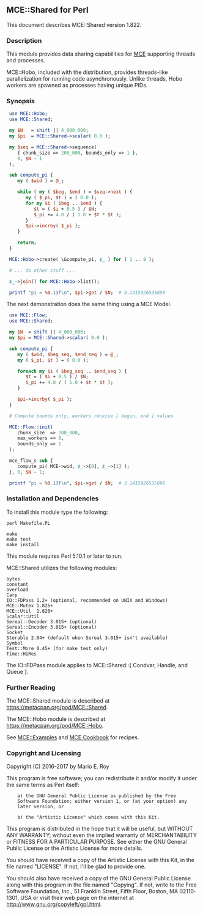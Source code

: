 ## MCE::Shared for Perl

This document describes MCE::Shared version 1.822.

### Description

This module provides data sharing capabilities for
[MCE](https://github.com/marioroy/mce-perl) supporting threads and processes.

MCE::Hobo, included with the distribution, provides threads-like parallelization
for running code asynchronously. Unlike threads, Hobo workers are spawned as
processes having unique PIDs.

### Synopsis

```perl
 use MCE::Hobo;
 use MCE::Shared;

 my $N   = shift || 4_000_000;
 my $pi  = MCE::Shared->scalar( 0.0 );

 my $seq = MCE::Shared->sequence(
    { chunk_size => 200_000, bounds_only => 1 },
    0, $N - 1
 );

 sub compute_pi {
    my ( $wid ) = @_;

    while ( my ( $beg, $end ) = $seq->next ) {
       my ( $_pi, $t ) = ( 0.0 );
       for my $i ( $beg .. $end ) {
          $t = ( $i + 0.5 ) / $N;
          $_pi += 4.0 / ( 1.0 + $t * $t );
       }
       $pi->incrby( $_pi );
    }

    return;
 }

 MCE::Hobo->create( \&compute_pi, $_ ) for ( 1 .. 8 );

 # ... do other stuff ...

 $_->join() for MCE::Hobo->list();

 printf "pi = %0.13f\n", $pi->get / $N;  # 3.1415926535898
```

The next demonstration does the same thing using a MCE Model.

```perl
 use MCE::Flow;
 use MCE::Shared;

 my $N  = shift || 4_000_000;
 my $pi = MCE::Shared->scalar( 0.0 );

 sub compute_pi {
    my ( $wid, $beg_seq, $end_seq ) = @_;
    my ( $_pi, $t ) = ( 0.0 );

    foreach my $i ( $beg_seq .. $end_seq ) {
       $t = ( $i + 0.5 ) / $N;
       $_pi += 4.0 / ( 1.0 + $t * $t );
    }

    $pi->incrby( $_pi );
 }

 # Compute bounds only, workers receive [ begin, end ] values

 MCE::Flow::init(
    chunk_size  => 200_000,
    max_workers => 8,
    bounds_only => 1
 );

 mce_flow_s sub {
    compute_pi( MCE->wid, $_->[0], $_->[1] );
 }, 0, $N - 1;

 printf "pi = %0.13f\n", $pi->get / $N;  # 3.1415926535898
```

### Installation and Dependencies

To install this module type the following:

    perl Makefile.PL

    make
    make test
    make install

This module requires Perl 5.10.1 or later to run.

MCE::Shared utilizes the following modules:

    bytes
    constant
    overload
    Carp
    IO::FDPass 1.2+ (optional, recommended on UNIX and Windows)
    MCE::Mutex 1.826+
    MCE::Util  1.826+
    Scalar::Util
    Sereal::Decoder 3.015+ (optional)
    Sereal::Encoder 3.015+ (optional)
    Socket
    Storable 2.04+ (default when Sereal 3.015+ isn't available)
    Symbol
    Test::More 0.45+ (for make test only)
    Time::HiRes

The IO::FDPass module applies to MCE::Shared::{ Condvar, Handle, and Queue }.

### Further Reading

The MCE::Shared module is described at https://metacpan.org/pod/MCE::Shared.

The MCE::Hobo module is described at https://metacpan.org/pod/MCE::Hobo.

See [MCE::Examples](https://metacpan.org/pod/MCE::Examples)
and [MCE Cookbook](https://github.com/marioroy/mce-cookbook) for recipes.

### Copyright and Licensing

Copyright (C) 2016-2017 by Mario E. Roy <marioeroy AT gmail DOT com>

This program is free software; you can redistribute it and/or modify
it under the same terms as Perl itself:

        a) the GNU General Public License as published by the Free
        Software Foundation; either version 1, or (at your option) any
        later version, or

        b) the "Artistic License" which comes with this Kit.

This program is distributed in the hope that it will be useful,
but WITHOUT ANY WARRANTY; without even the implied warranty of
MERCHANTABILITY or FITNESS FOR A PARTICULAR PURPOSE.  See either
the GNU General Public License or the Artistic License for more details.

You should have received a copy of the Artistic License with this
Kit, in the file named "LICENSE".  If not, I'll be glad to provide one.

You should also have received a copy of the GNU General Public License
along with this program in the file named "Copying". If not, write to the
Free Software Foundation, Inc., 51 Franklin Street, Fifth Floor,
Boston, MA 02110-1301, USA or visit their web page on the internet at
http://www.gnu.org/copyleft/gpl.html.

